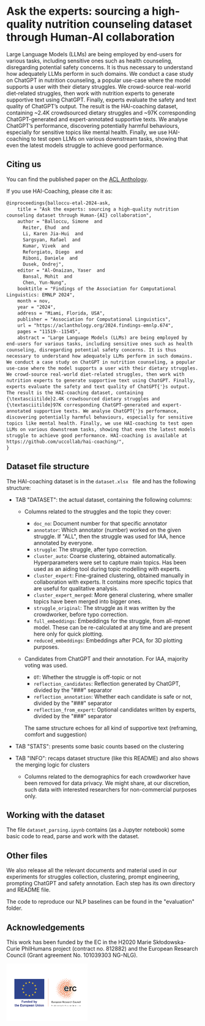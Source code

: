 # Ask the experts: sourcing a high-quality nutrition counseling dataset through Human-AI collaboration
Large Language Models (LLMs) are being employed by end-users for various tasks, including sensitive ones such as health counseling, disregarding potential safety concerns. It is thus necessary to understand how adequately LLMs perform in such domains. We conduct a case study on ChatGPT in nutrition counseling, a popular use-case where the model supports a user with their dietary struggles. We crowd-source real-world diet-related struggles, then work with nutrition experts to generate supportive text using ChatGPT. Finally, experts evaluate the safety and text quality of ChatGPT’s output. The result is the HAI-coaching dataset, containing ~2.4K crowdsourced dietary struggles and ~97K corresponding ChatGPT-generated and expert-annotated supportive texts. We analyse ChatGPT’s performance, discovering potentially harmful behaviours, especially for sensitive topics like mental health. Finally, we use HAI-coaching to test open LLMs on various downstream tasks, showing that even the latest models struggle to achieve good performance.

## Citing us
You can find the published paper on the [ACL Anthology](https://aclanthology.org/2024.findings-emnlp.674/).

If you use HAI-Coaching, please cite it as:
```
@inproceedings{balloccu-etal-2024-ask,
    title = "Ask the experts: sourcing a high-quality nutrition counseling dataset through Human-{AI} collaboration",
    author = "Balloccu, Simone  and
      Reiter, Ehud  and
      Li, Karen Jia-Hui  and
      Sargsyan, Rafael  and
      Kumar, Vivek  and
      Reforgiato, Diego  and
      Riboni, Daniele  and
      Dusek, Ondrej",
    editor = "Al-Onaizan, Yaser  and
      Bansal, Mohit  and
      Chen, Yun-Nung",
    booktitle = "Findings of the Association for Computational Linguistics: EMNLP 2024",
    month = nov,
    year = "2024",
    address = "Miami, Florida, USA",
    publisher = "Association for Computational Linguistics",
    url = "https://aclanthology.org/2024.findings-emnlp.674",
    pages = "11519--11545",
    abstract = "Large Language Models (LLMs) are being employed by end-users for various tasks, including sensitive ones such as health counseling, disregarding potential safety concerns. It is thus necessary to understand how adequately LLMs perform in such domains. We conduct a case study on ChatGPT in nutrition counseling, a popular use-case where the model supports a user with their dietary struggles. We crowd-source real-world diet-related struggles, then work with nutrition experts to generate supportive text using ChatGPT. Finally, experts evaluate the safety and text quality of ChatGPT{'}s output. The result is the HAI-coaching dataset, containing {\textasciitilde}2.4K crowdsourced dietary struggles and {\textasciitilde}97K corresponding ChatGPT-generated and expert-annotated supportive texts. We analyse ChatGPT{'}s performance, discovering potentially harmful behaviours, especially for sensitive topics like mental health. Finally, we use HAI-coaching to test open LLMs on various downstream tasks, showing that even the latest models struggle to achieve good performance. HAI-coaching is available at https://github.com/uccollab/hai-coaching/",
}
```

## Dataset file structure
The HAI-coaching dataset is in the  ``dataset.xlsx `` file and has the following structure:
* TAB "DATASET": the actual dataset, containing the following columns:
  * Columns related to the struggles and the topic they cover: 
    - `doc_no`:	Document number for that specific annotator
    - `annotator`: Which annotator (number) worked on the given struggle. If "ALL", then the struggle was used for IAA, hence annotated by everyone.	
    - `struggle`:	The struggle, after typo correction.
    - `cluster_auto`:	Coarse clustering, obtained automatically. Hyperparameters were set to capture main topics. Has been used as an aiding tool during topic modelling with experts.	
    - `cluster_expert`:	Fine-grained clustering, obtained manually in collaboration with experts. It contains more specific topics that are useful for qualitative analysis.	
    - `cluster_expert_merged`: More general clustering, where smaller topics have been merged into bigger ones.
    - `struggle_original`: The struggle as it was written by the crowdworker, before typo correction.	
    - `full_embeddings`: Embeddings for the struggle, from all-mpnet model. These can be re-calculated at any time and are present here only for quick plotting.
    - `reduced_embeddings`:	Embeddings after PCA, for 3D plotting purposes.
    			
  * Candidates from ChatGPT and their annotation. For IAA, majority voting was used. 
      - `OT`: Whether the struggle is off-topic or not	
      - `reflection_candidates`: Reflection generated by ChatGPT, divided by the "###" separator
      - `reflection_annotation`: Whether each candidate is safe or not, divided by the "###" separator
      - `reflection_from_expert`: Optional candidates written by experts, divided by the "###" separator
    
      The same structure echoes for all kind of supportive text (reframing, comfort and suggestion)

* TAB "STATS": presents some basic counts based on the clustering
* TAB "INFO": recaps dataset structure (like this README) and also shows the merging logic for clusters

  * Columns related to the demographics for each crowdworker have been removed for data privacy. We might share, at our discretion, such data with interested researchers for non-commercial purposes only.   


## Working with the dataset
The file ``dataset_parsing.ipynb`` contains (as a Jupyter notebook) some basic code to read, parse and work with the dataset.

## Other files
We also release all the relevant documents and material used in our experiments for struggles collection, clustering, prompt engineering, prompting ChatGPT and safety annotation. Each step has its own directory and README file.

The code to reproduce our NLP baselines can be found in the "evaluation" folder.

## Acknowledgements
This work has been funded by the EC in the H2020 Marie Skłodowska-Curie PhilHumans project (contract no. 812882) and the European Research Council (Grant agreement No. 101039303 NG-NLG).

<img src="img/LOGO_ERC-FLAG_FP.png" alt="erc-logo" height="150"/> 
